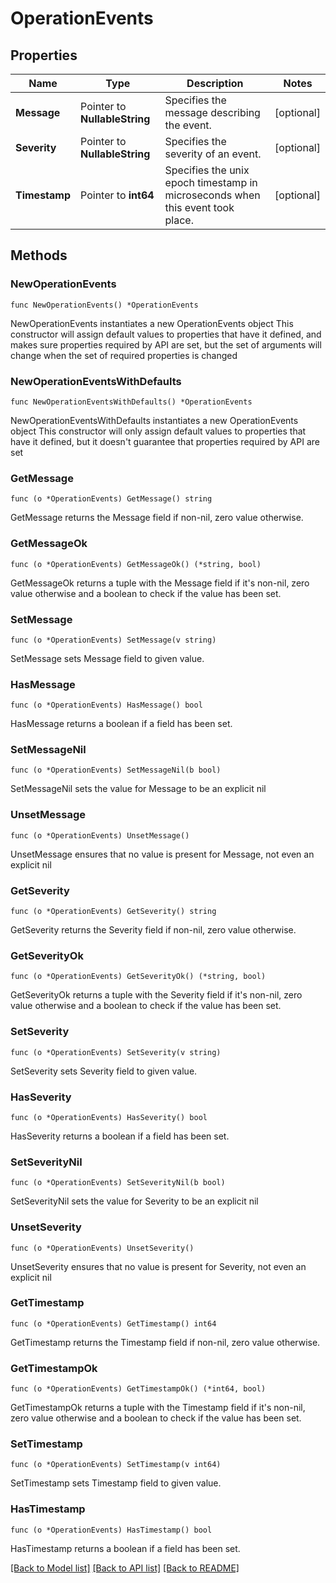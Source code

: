 # OperationEvents

## Properties

Name | Type | Description | Notes
------------ | ------------- | ------------- | -------------
**Message** | Pointer to **NullableString** | Specifies the message describing the event. | [optional] 
**Severity** | Pointer to **NullableString** | Specifies the severity of an event. | [optional] 
**Timestamp** | Pointer to **int64** | Specifies the unix epoch timestamp in microseconds when this event took place. | [optional] 

## Methods

### NewOperationEvents

`func NewOperationEvents() *OperationEvents`

NewOperationEvents instantiates a new OperationEvents object
This constructor will assign default values to properties that have it defined,
and makes sure properties required by API are set, but the set of arguments
will change when the set of required properties is changed

### NewOperationEventsWithDefaults

`func NewOperationEventsWithDefaults() *OperationEvents`

NewOperationEventsWithDefaults instantiates a new OperationEvents object
This constructor will only assign default values to properties that have it defined,
but it doesn't guarantee that properties required by API are set

### GetMessage

`func (o *OperationEvents) GetMessage() string`

GetMessage returns the Message field if non-nil, zero value otherwise.

### GetMessageOk

`func (o *OperationEvents) GetMessageOk() (*string, bool)`

GetMessageOk returns a tuple with the Message field if it's non-nil, zero value otherwise
and a boolean to check if the value has been set.

### SetMessage

`func (o *OperationEvents) SetMessage(v string)`

SetMessage sets Message field to given value.

### HasMessage

`func (o *OperationEvents) HasMessage() bool`

HasMessage returns a boolean if a field has been set.

### SetMessageNil

`func (o *OperationEvents) SetMessageNil(b bool)`

 SetMessageNil sets the value for Message to be an explicit nil

### UnsetMessage
`func (o *OperationEvents) UnsetMessage()`

UnsetMessage ensures that no value is present for Message, not even an explicit nil
### GetSeverity

`func (o *OperationEvents) GetSeverity() string`

GetSeverity returns the Severity field if non-nil, zero value otherwise.

### GetSeverityOk

`func (o *OperationEvents) GetSeverityOk() (*string, bool)`

GetSeverityOk returns a tuple with the Severity field if it's non-nil, zero value otherwise
and a boolean to check if the value has been set.

### SetSeverity

`func (o *OperationEvents) SetSeverity(v string)`

SetSeverity sets Severity field to given value.

### HasSeverity

`func (o *OperationEvents) HasSeverity() bool`

HasSeverity returns a boolean if a field has been set.

### SetSeverityNil

`func (o *OperationEvents) SetSeverityNil(b bool)`

 SetSeverityNil sets the value for Severity to be an explicit nil

### UnsetSeverity
`func (o *OperationEvents) UnsetSeverity()`

UnsetSeverity ensures that no value is present for Severity, not even an explicit nil
### GetTimestamp

`func (o *OperationEvents) GetTimestamp() int64`

GetTimestamp returns the Timestamp field if non-nil, zero value otherwise.

### GetTimestampOk

`func (o *OperationEvents) GetTimestampOk() (*int64, bool)`

GetTimestampOk returns a tuple with the Timestamp field if it's non-nil, zero value otherwise
and a boolean to check if the value has been set.

### SetTimestamp

`func (o *OperationEvents) SetTimestamp(v int64)`

SetTimestamp sets Timestamp field to given value.

### HasTimestamp

`func (o *OperationEvents) HasTimestamp() bool`

HasTimestamp returns a boolean if a field has been set.


[[Back to Model list]](../README.md#documentation-for-models) [[Back to API list]](../README.md#documentation-for-api-endpoints) [[Back to README]](../README.md)


